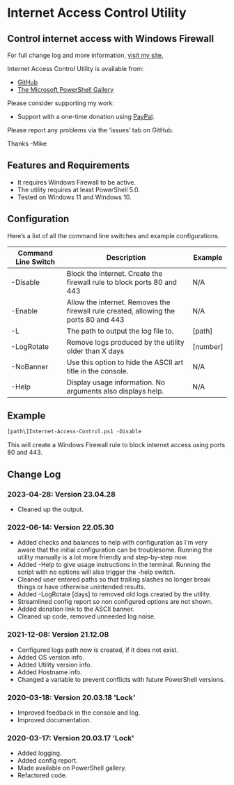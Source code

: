 # Internet Access Control Utility

## Control internet access with Windows Firewall

For full change log and more information, [visit my site.](https://gal.vin/utils/internet-access-control-utility/)

Internet Access Control Utility is available from:

* [GitHub](https://github.com/Digressive/Internet-Access-Control)
* [The Microsoft PowerShell Gallery](https://www.powershellgallery.com/packages/Internet-Access-Control)

Please consider supporting my work:

* Support with a one-time donation using [PayPal](https://www.paypal.me/digressive).

Please report any problems via the ‘issues’ tab on GitHub.

Thanks
-Mike

## Features and Requirements

* It requires Windows Firewall to be active.
* The utility requires at least PowerShell 5.0.
* Tested on Windows 11 and Windows 10.

## Configuration

Here’s a list of all the command line switches and example configurations.

| Command Line Switch | Description | Example |
| ------------------- | ----------- | ------- |
| -Disable | Block the internet. Create the firewall rule to block ports 80 and 443 | N/A |
| -Enable | Allow the internet. Removes the firewall rule created, allowing the ports 80 and 443 | N/A |
| -L | The path to output the log file to. | [path\] |
| -LogRotate | Remove logs produced by the utility older than X days | [number] |
| -NoBanner | Use this option to hide the ASCII art title in the console. | N/A |
| -Help | Display usage information. No arguments also displays help. | N/A |

## Example

``` txt
[path\]Internet-Access-Control.ps1 -Disable
```

This will create a Windows Firewall rule to block internet access using ports 80 and 443.

## Change Log

### 2023-04-28: Version 23.04.28

* Cleaned up the output.

### 2022-06-14: Version 22.05.30

* Added checks and balances to help with configuration as I'm very aware that the initial configuration can be troublesome. Running the utility manually is a lot more friendly and step-by-step now.
* Added -Help to give usage instructions in the terminal. Running the script with no options will also trigger the -help switch.
* Cleaned user entered paths so that trailing slashes no longer break things or have otherwise unintended results.
* Added -LogRotate [days] to removed old logs created by the utility.
* Streamlined config report so non configured options are not shown.
* Added donation link to the ASCII banner.
* Cleaned up code, removed unneeded log noise.

### 2021-12-08: Version 21.12.08

* Configured logs path now is created, if it does not exist.
* Added OS version info.
* Added Utility version info.
* Added Hostname info.
* Changed a variable to prevent conflicts with future PowerShell versions.

### 2020-03-18: Version 20.03.18 'Lock'

* Improved feedback in the console and log.
* Improved documentation.

### 2020-03-17: Version 20.03.17 'Lock'

* Added logging.
* Added config report.
* Made available on PowerShell gallery.
* Refactored code.
